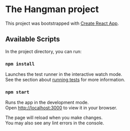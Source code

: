# The Hangman project

This project was bootstrapped with [Create React App](https://github.com/facebook/create-react-app).

## Available Scripts

In the project directory, you can run:

### `npm install`

Launches the test runner in the interactive watch mode.\
See the section about [running tests](https://facebook.github.io/create-react-app/docs/running-tests) for more information.

### `npm start`

Runs the app in the development mode.\
Open [http://localhost:3000](http://localhost:3000) to view it in your browser.

The page will reload when you make changes.\
You may also see any lint errors in the console.
